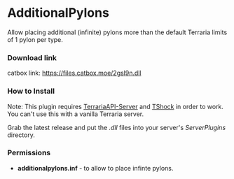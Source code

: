 # AdditionalPylons
Allow placing additional (infinite) pylons more than the default Terraria limits of 1 pylon per type.

### Download link
catbox link: https://files.catbox.moe/2gsl9n.dll

### How to Install

Note: This plugin requires [TerrariaAPI-Server](https://github.com/Pryaxis/TerrariaAPI-Server) and [TShock](https://github.com/Pryaxis/TShock) in order to work. You can't use this with a vanilla Terraria server.

Grab the latest release and put the _.dll_ files into your server's _ServerPlugins_ directory.

### Permissions
* **additionalpylons.inf** - to allow to place infinte pylons.
